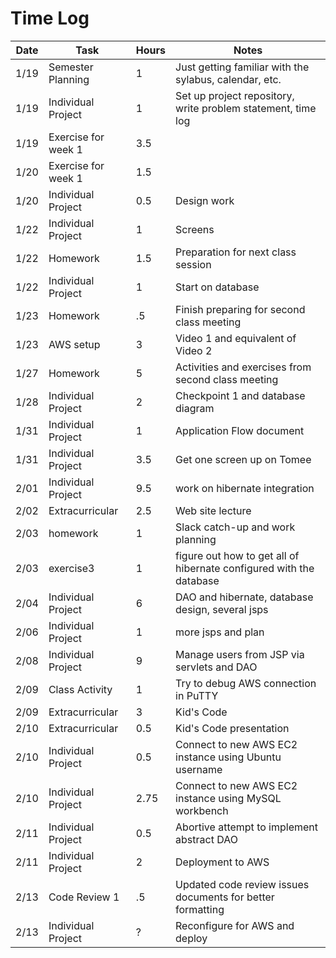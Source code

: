 # Time Log

| Date | Task | Hours | Notes|
|------|------|-------|------|
| 1/19| Semester Planning| 1 | Just getting familiar with the sylabus, calendar, etc. |
| 1/19| Individual Project | 1 | Set up project repository, write problem statement, time log |
| 1/19 | Exercise for week 1 | 3.5  |   | 
| 1/20 | Exercise for week 1 | 1.5 | |
| 1/20 | Individual Project | 0.5 | Design work |
| 1/22 | Individual Project | 1 | Screens |
| 1/22 | Homework | 1.5 | Preparation for next class session |
| 1/22 | Individual Project | 1 | Start on database |
| 1/23 | Homework | .5 | Finish preparing for second class meeting |
| 1/23 | AWS setup | 3 | Video 1 and equivalent of Video 2 |
| 1/27 | Homework | 5 | Activities and exercises from second class meeting |
| 1/28 | Individual Project | 2 | Checkpoint 1 and database diagram |
| 1/31 | Individual Project | 1 | Application Flow document |
| 1/31 | Individual Project | 3.5 | Get one screen up on Tomee |
| 2/01 | Individual Project | 9.5 | work on hibernate integration |
| 2/02 | Extracurricular | 2.5 | Web site lecture |
| 2/03 | homework | 1| Slack catch-up and work planning |
| 2/03 | exercise3 | 1 | figure out how to get all of hibernate configured with the database |
| 2/04 | Individual Project | 6 | DAO and hibernate, database design, several jsps |
| 2/06 | Individual Project | 1 | more jsps and plan |
| 2/08 | Individual Project | 9 | Manage users from JSP via servlets and DAO |
| 2/09 | Class Activity | 1 | Try to debug AWS connection in PuTTY |
| 2/09 | Extracurricular | 3 | Kid's Code |
| 2/10 | Extracurricular | 0.5 | Kid's Code presentation |
| 2/10 | Individual Project | 0.5 | Connect to new AWS EC2 instance using Ubuntu username |
| 2/10 | Individual Project | 2.75 | Connect to new AWS EC2 instance using MySQL workbench |
| 2/11 | Individual Project | 0.5 | Abortive attempt to implement abstract DAO |
| 2/11 | Individual Project | 2 | Deployment to AWS |
| 2/13 | Code Review 1 | .5 | Updated code review issues documents for better formatting |
| 2/13 | Individual Project | ? | Reconfigure for AWS and deploy |